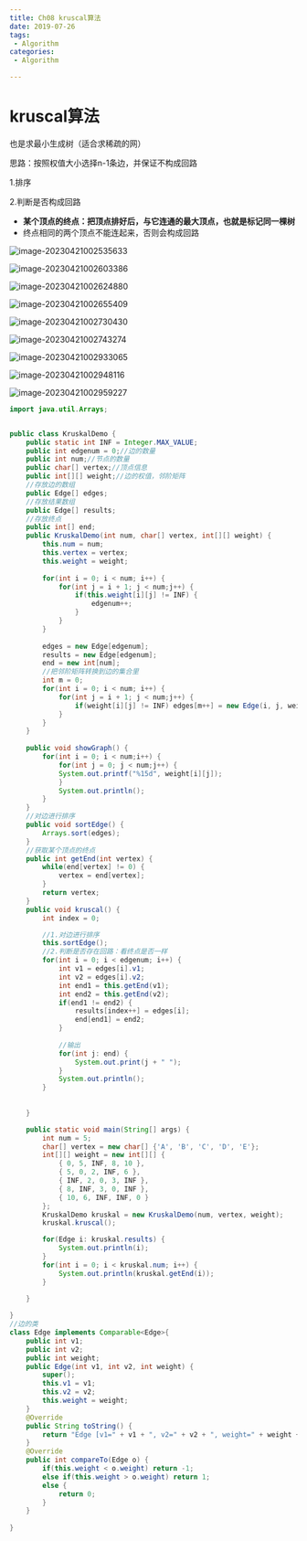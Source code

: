 ```yaml
---
title: Ch08 kruscal算法
date: 2019-07-26
tags:
 - Algorithm
categories:
 - Algorithm

---
```


# kruscal算法

也是求最小生成树（适合求稀疏的网）

思路：按照权值大小选择n-1条边，并保证不构成回路

1.排序

2.判断是否构成回路

- **某个顶点的终点：把顶点排好后，与它连通的最大顶点，也就是标记同一棵树**
- 终点相同的两个顶点不能连起来，否则会构成回路



![image-20230421002535633](https://markdown-1301334775.cos.eu-frankfurt.myqcloud.com/image-20230421002535633.png)

![image-20230421002603386](https://markdown-1301334775.cos.eu-frankfurt.myqcloud.com/image-20230421002603386.png)

![image-20230421002624880](https://markdown-1301334775.cos.eu-frankfurt.myqcloud.com/image-20230421002624880.png)

![image-20230421002655409](https://markdown-1301334775.cos.eu-frankfurt.myqcloud.com/image-20230421002655409.png)

![image-20230421002730430](https://markdown-1301334775.cos.eu-frankfurt.myqcloud.com/image-20230421002730430.png)

![image-20230421002743274](https://markdown-1301334775.cos.eu-frankfurt.myqcloud.com/image-20230421002743274.png)

![image-20230421002933065](https://markdown-1301334775.cos.eu-frankfurt.myqcloud.com/image-20230421002933065.png)

![image-20230421002948116](https://markdown-1301334775.cos.eu-frankfurt.myqcloud.com/image-20230421002948116.png)

![image-20230421002959227](https://markdown-1301334775.cos.eu-frankfurt.myqcloud.com/image-20230421002959227.png)

```java
import java.util.Arrays;


public class KruskalDemo {
	public static int INF = Integer.MAX_VALUE;
	public int edgenum = 0;//边的数量
	public int num;//节点的数量
	public char[] vertex;//顶点信息
	public int[][] weight;//边的权值，邻阶矩阵
	//存放边的数组
	public Edge[] edges;
	//存放结果数组
	public Edge[] results;
	//存放终点
	public int[] end;
	public KruskalDemo(int num, char[] vertex, int[][] weight) {
		this.num = num;
		this.vertex = vertex;
		this.weight = weight;
		
		for(int i = 0; i < num; i++) {
			for(int j = i + 1; j < num;j++) {
				if(this.weight[i][j] != INF) {
					edgenum++;
				}
			}
		}
		
		edges = new Edge[edgenum];
		results = new Edge[edgenum];
		end = new int[num];
		//把邻阶矩阵转换到边的集合里
		int m = 0;
		for(int i = 0; i < num; i++) {
			for(int j = i + 1; j < num;j++) {
				if(weight[i][j] != INF) edges[m++] = new Edge(i, j, weight[i][j]);
			}
		}
	}
	
	public void showGraph() {
		for(int i = 0; i < num;i++) {
			for(int j = 0; j < num;j++) {
			System.out.printf("%15d", weight[i][j]);
			}
			System.out.println();
		}
	}
	//对边进行排序
	public void sortEdge() {
		Arrays.sort(edges);
	}
	//获取某个顶点的终点
	public int getEnd(int vertex) {
		while(end[vertex] != 0) {
			vertex = end[vertex];
		}
		return vertex;
	}
	public void kruscal() {
		int index = 0;

		//1.对边进行排序
		this.sortEdge();
		//2.判断是否存在回路：看终点是否一样
		for(int i = 0; i < edgenum; i++) {
			int v1 = edges[i].v1;
			int v2 = edges[i].v2;
			int end1 = this.getEnd(v1);
			int end2 = this.getEnd(v2);
			if(end1 != end2) {
				results[index++] = edges[i];
				end[end1] = end2;
			}
			
			//输出
			for(int j: end) {
				System.out.print(j + " ");
			}
			System.out.println();
		}
		
		
	}

	public static void main(String[] args) {
		int num = 5;
		char[] vertex = new char[] {'A', 'B', 'C', 'D', 'E'};
		int[][] weight = new int[][] {
		    { 0, 5, INF, 8, 10 }, 
			{ 5, 0, 2, INF, 6 }, 
			{ INF, 2, 0, 3, INF },
			{ 8, INF, 3, 0, INF }, 
			{ 10, 6, INF, INF, 0 } 
		};
		KruskalDemo kruskal = new KruskalDemo(num, vertex, weight);
		kruskal.kruscal();

		for(Edge i: kruskal.results) {
			System.out.println(i);
		}
		for(int i = 0; i < kruskal.num; i++) {
			System.out.println(kruskal.getEnd(i));
		}
		
	}

}
//边的类
class Edge implements Comparable<Edge>{
	public int v1;
	public int v2;
	public int weight;
	public Edge(int v1, int v2, int weight) {
		super();
		this.v1 = v1;
		this.v2 = v2;
		this.weight = weight;
	}
	@Override
	public String toString() {
		return "Edge [v1=" + v1 + ", v2=" + v2 + ", weight=" + weight + "]";
	}
	@Override
	public int compareTo(Edge o) {
		if(this.weight < o.weight) return -1;
		else if(this.weight > o.weight) return 1;
		else {
			return 0;
		}
	}
	
}

```



